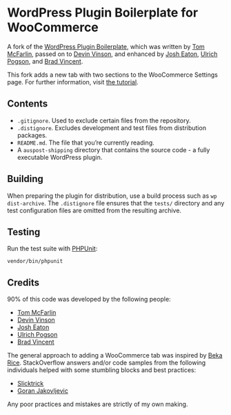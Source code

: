 # WordPress Plugin Boilerplate for WooCommerce

A fork of the [WordPress Plugin Boilerplate](https://github.com/DevinVinson/WordPress-Plugin-Boilerplate), which was written by [Tom McFarlin](http://twitter.com/tommcfarlin/), passed on to [Devin Vinson](http://devinvinson.com/contact/), and enhanced by [Josh Eaton](https://twitter.com/jjeaton), [Ulrich Pogson](https://twitter.com/grapplerulrich), and [Brad Vincent](https://twitter.com/themergency).

This fork adds a new tab with two sections to the WooCommerce Settings page. For further information, visit [the tutorial](https://medium.com/@paulmiller3000/how-to-extend-woocommerce-with-the-wordpress-plugin-boilerplate-adac178b5a9b).

## Contents

* `.gitignore`. Used to exclude certain files from the repository.
* `.distignore`. Excludes development and test files from distribution packages.
* `README.md`. The file that you’re currently reading.
* A `auspost-shipping` directory that contains the source code - a fully executable WordPress plugin.

## Building

When preparing the plugin for distribution, use a build process such as `wp dist-archive`. The `.distignore` file ensures that the `tests/` directory and any test configuration files are omitted from the resulting archive.

## Testing

Run the test suite with [PHPUnit](https://phpunit.de/):

```
vendor/bin/phpunit
```

## Credits

90% of this code was developed by the following people:

* [Tom McFarlin](http://twitter.com/tommcfarlin/)
* [Devin Vinson](http://devinvinson.com/contact/)
* [Josh Eaton](https://twitter.com/jjeaton)
* [Ulrich Pogson](https://twitter.com/grapplerulrich)
* [Brad Vincent](https://twitter.com/themergency)

The general approach to adding a WooCommerce tab was inspired by [Beka Rice](http://bekarice.com/). StackOverflow answers and/or code samples from the following individuals helped with some stumbling blocks and best practices:

* [Slicktrick](https://stackexchange.com/users/3835188/slicktrick?tab=accounts)
* [Goran Jakovljevic](https://gist.github.com/goranefbl)

Any poor practices and mistakes are strictly of my own making.
